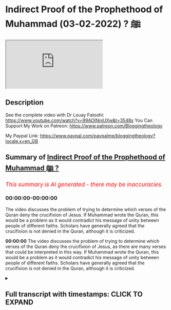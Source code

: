 # Indirect Proof of the Prophethood of Muhammad ﷺ ? (2022-02-03)

<iframe loading='lazy' allow='autoplay' src='https://www.youtube.com/embed/FgAMysWHCvo'></iframe>

## Description

See the complete video with Dr Louay Fatoohi: <https://www.youtube.com/watch?v=99AOlNniUXw&t=3548s>
You Can Support My Work on Patreon:
<https://www.patreon.com/Bloggingtheology>

My Paypal Link:
<https://www.paypal.com/paypalme/bloggingtheology?locale.x=en_GB>

## Summary of [Indirect Proof of the Prophethood of Muhammad ﷺ ?](https://www.youtube.com/watch?v=FgAMysWHCvo)

*<span style="color:red; font-size:125%">This summary is AI generated - there may be inaccuracies</span>. [](/)*

### <a onclick="modifyYTiframeseektime('0')">00:00:00-00:00:00</a>

The video discusses the problem of trying to determine which verses of the Quran deny the crucifixion of Jesus. If Muhammad wrote the Quran, this would be a problem as it would contradict his message of unity between people of different faiths. Scholars have generally agreed that the crucifixion is not denied in the Quran, although it is criticized.

**<a onclick="modifyYTiframeseektime('0')">00:00:00</a>** The video discusses the problem of trying to determine which verses of the Quran deny the crucifixion of Jesus, as there are many verses that could be interpreted in this way. If Muhammad wrote the Quran, this would be a problem as it would contradict his message of unity between people of different faiths. Scholars have generally agreed that the crucifixion is not denied in the Quran, although it is criticized.

<details><summary><h2>Full transcript with timestamps: CLICK TO EXPAND</h2></summary>

<a onclick="modifyYTiframeseektime('2')">0:00:02</a> now there's a problem here uh for if  
<a onclick="modifyYTiframeseektime('5')">0:00:05</a> somebody believes that  
<a onclick="modifyYTiframeseektime('7')">0:00:07</a> the quran was  
<a onclick="modifyYTiframeseektime('9')">0:00:09</a> is divine um was inspired by god then  
<a onclick="modifyYTiframeseektime('14')">0:00:14</a> they would argue that the quran is  
<a onclick="modifyYTiframeseektime('16')">0:00:16</a> correct jesus was not crucified  
<a onclick="modifyYTiframeseektime('18')">0:00:18</a> um and then and and the crucifixion  
<a onclick="modifyYTiframeseektime('21')">0:00:21</a> story is just um false  
<a onclick="modifyYTiframeseektime('24')">0:00:24</a> but  
<a onclick="modifyYTiframeseektime('25')">0:00:25</a> for those who think that  
<a onclick="modifyYTiframeseektime('28')">0:00:28</a> the quran was  
<a onclick="modifyYTiframeseektime('31')">0:00:31</a> authored by muhammad  
<a onclick="modifyYTiframeseektime('33')">0:00:33</a> there's actually a problem there  
<a onclick="modifyYTiframeseektime('36')">0:00:36</a> so if muhammad  
<a onclick="modifyYTiframeseektime('38')">0:00:38</a> wrote  
<a onclick="modifyYTiframeseektime('39')">0:00:39</a> the  
<a onclick="modifyYTiframeseektime('40')">0:00:40</a> the quran  
<a onclick="modifyYTiframeseektime('42')">0:00:42</a> here's the question  
<a onclick="modifyYTiframeseektime('45')">0:00:45</a> there are actually serious  
<a onclick="modifyYTiframeseektime('49')">0:00:49</a> issues for him something that both  
<a onclick="modifyYTiframeseektime('52')">0:00:52</a> groups who are concerned with jesus  
<a onclick="modifyYTiframeseektime('54')">0:00:54</a> agree on  
<a onclick="modifyYTiframeseektime('55')">0:00:55</a> so the jews say  
<a onclick="modifyYTiframeseektime('57')">0:00:57</a> we killed him  
<a onclick="modifyYTiframeseektime('59')">0:00:59</a> and the christians say  
<a onclick="modifyYTiframeseektime('60')">0:01:00</a> we killed him  
<a onclick="modifyYTiframeseektime('62')">0:01:02</a> he's at the same time trying to attract  
<a onclick="modifyYTiframeseektime('65')">0:01:05</a> both grooves  
<a onclick="modifyYTiframeseektime('66')">0:01:06</a> the killing of the chris of jesus is of  
<a onclick="modifyYTiframeseektime('69')">0:01:09</a> no significance to him to the quran  
<a onclick="modifyYTiframeseektime('73')">0:01:13</a> be trying to unify all of those  
<a onclick="modifyYTiframeseektime('75')">0:01:15</a> yet he comes out with what looks like a  
<a onclick="modifyYTiframeseektime('78')">0:01:18</a> statement that stands in the face of  
<a onclick="modifyYTiframeseektime('80')">0:01:20</a> history everybody he knew every jew  
<a onclick="modifyYTiframeseektime('83')">0:01:23</a> every christian believed that jesus was  
<a onclick="modifyYTiframeseektime('85')">0:01:25</a> a crucified and he's trying to tell them  
<a onclick="modifyYTiframeseektime('87')">0:01:27</a> we believe in the same god i believe in  
<a onclick="modifyYTiframeseektime('89')">0:01:29</a> the torah and the injil jesus is so and  
<a onclick="modifyYTiframeseektime('92')">0:01:32</a> so moses is so-and-so however  
<a onclick="modifyYTiframeseektime('95')">0:01:35</a> what you say about this particular issue  
<a onclick="modifyYTiframeseektime('97')">0:01:37</a> i'm disagreeing with what sense does  
<a onclick="modifyYTiframeseektime('100')">0:01:40</a> that mean i think it's actually a very  
<a onclick="modifyYTiframeseektime('101')">0:01:41</a> very good point and there's even that  
<a onclick="modifyYTiframeseektime('102')">0:01:42</a> verse in the quran says to people  
<a onclick="modifyYTiframeseektime('104')">0:01:44</a> let us come to common terms he's  
<a onclick="modifyYTiframeseektime('106')">0:01:46</a> inviting them to come to an agreement so  
<a onclick="modifyYTiframeseektime('109')">0:01:49</a> the emphasis here is on consensus let us  
<a onclick="modifyYTiframeseektime('111')">0:01:51</a> understand what we share in common and  
<a onclick="modifyYTiframeseektime('114')">0:01:54</a> then you come across this verse which is  
<a onclick="modifyYTiframeseektime('116')">0:01:56</a> so counterintuitive in some ways if  
<a onclick="modifyYTiframeseektime('118')">0:01:58</a> particularly if you're a christian um in  
<a onclick="modifyYTiframeseektime('121')">0:02:01</a> in denying the crucifixion so why would  
<a onclick="modifyYTiframeseektime('124')">0:02:04</a> muhammad inverted commas being the  
<a onclick="modifyYTiframeseektime('126')">0:02:06</a> supposed author of the quran what motive  
<a onclick="modifyYTiframeseektime('128')">0:02:08</a> would you have for including a verse  
<a onclick="modifyYTiframeseektime('130')">0:02:10</a> which really puts the the spoke in the  
<a onclick="modifyYTiframeseektime('133')">0:02:13</a> wheels of this whole agenda of let us  
<a onclick="modifyYTiframeseektime('135')">0:02:15</a> agree let us come to common terms does  
<a onclick="modifyYTiframeseektime('137')">0:02:17</a> it make any sense as you say absolutely  
<a onclick="modifyYTiframeseektime('140')">0:02:20</a> it basically dents um the credibility of  
<a onclick="modifyYTiframeseektime('143')">0:02:23</a> the quran  
<a onclick="modifyYTiframeseektime('144')">0:02:24</a> because they think this is a simple  
<a onclick="modifyYTiframeseektime('147')">0:02:27</a> basic historical fact how do we know  
<a onclick="modifyYTiframeseektime('150')">0:02:30</a> well the quran since then has always  
<a onclick="modifyYTiframeseektime('153')">0:02:33</a> been criticized on this particular point  
<a onclick="modifyYTiframeseektime('156')">0:02:36</a> the  
<a onclick="modifyYTiframeseektime('157')">0:02:37</a> the claim the store claim that has  
<a onclick="modifyYTiframeseektime('159')">0:02:39</a> received the most criticism from  
<a onclick="modifyYTiframeseektime('161')">0:02:41</a> scholars non-scholars is the crucifixion  
<a onclick="modifyYTiframeseektime('163')">0:02:43</a> of jesus  
<a onclick="modifyYTiframeseektime('164')">0:02:44</a> now he comes out and basically puts out  
<a onclick="modifyYTiframeseektime('167')">0:02:47</a> the statement that he would make kind of  
<a onclick="modifyYTiframeseektime('169')">0:02:49</a> if you like threaten  
<a onclick="modifyYTiframeseektime('171')">0:02:51</a> his whole message  
<a onclick="modifyYTiframeseektime('172')">0:02:52</a> and mission because  
<a onclick="modifyYTiframeseektime('174')">0:02:54</a> this is an indirect argument for the  
<a onclick="modifyYTiframeseektime('176')">0:02:56</a> authenticity of the problem because if  
<a onclick="modifyYTiframeseektime('177')">0:02:57</a> he was a charlatan if he was a fake a  
<a onclick="modifyYTiframeseektime('179')">0:02:59</a> fraud then he wouldn't use a verse of  
<a onclick="modifyYTiframeseektime('181')">0:03:01</a> course which threatened to jeopardize  
<a onclick="modifyYTiframeseektime('184')">0:03:04</a> his successful proselytizing of  
<a onclick="modifyYTiframeseektime('186')">0:03:06</a> christians for example why would he do  
<a onclick="modifyYTiframeseektime('188')">0:03:08</a> that he would  
<a onclick="modifyYTiframeseektime('189')">0:03:09</a> no no one would do that so that kind of  
<a onclick="modifyYTiframeseektime('191')">0:03:11</a> suggests indirectly that that he is uh  
<a onclick="modifyYTiframeseektime('194')">0:03:14</a> but putting the truth over uh any  
<a onclick="modifyYTiframeseektime('197')">0:03:17</a> interests of a self-aggrandizement or  
<a onclick="modifyYTiframeseektime('200')">0:03:20</a> any fraudulent claim to prophethood  
<a onclick="modifyYTiframeseektime('203')">0:03:23</a> that that paul unless you actually go  
<a onclick="modifyYTiframeseektime('206')">0:03:26</a> out to try and prove that the quran does  
<a onclick="modifyYTiframeseektime('209')">0:03:29</a> not deny the crucifixion  
<a onclick="modifyYTiframeseektime('211')">0:03:31</a> so that's one way out of this dilemma so  
<a onclick="modifyYTiframeseektime('213')">0:03:33</a> we are in a corner  
<a onclick="modifyYTiframeseektime('215')">0:03:35</a> but there is a way out of it if we  
<a onclick="modifyYTiframeseektime('218')">0:03:38</a> actually say the quran does not deny the  
<a onclick="modifyYTiframeseektime('220')">0:03:40</a> crucifixion  
<a onclick="modifyYTiframeseektime('222')">0:03:42</a> um  
<a onclick="modifyYTiframeseektime('223')">0:03:43</a> any advantages of denying the  
<a onclick="modifyYTiframeseektime('225')">0:03:45</a> crucifixion while history tells us none  
<a onclick="modifyYTiframeseektime('227')">0:03:47</a> absolutely none 14th century of  
<a onclick="modifyYTiframeseektime('230')">0:03:50</a> criticism disagreement um  
<a onclick="modifyYTiframeseektime('233')">0:03:53</a> you know accusing the creator of the  
<a onclick="modifyYTiframeseektime('235')">0:03:55</a> quran absolutely none that's that's  
<a onclick="modifyYTiframeseektime('237')">0:03:57</a> really what we  
<a onclick="modifyYTiframeseektime('239')">0:03:59</a> what we have here  

</details>
